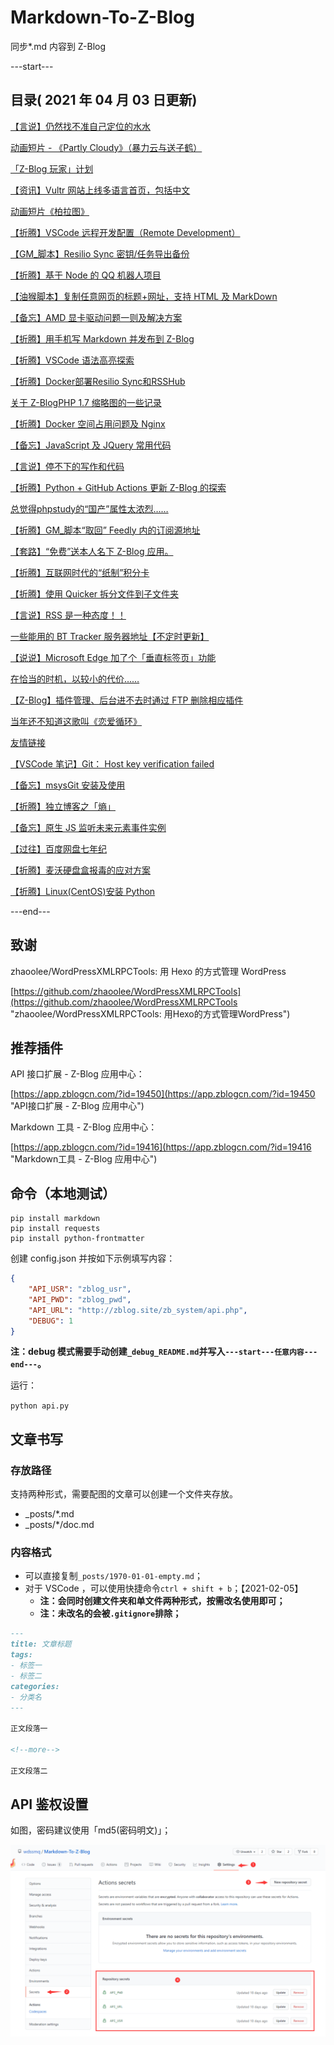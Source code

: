 # Markdown-To-Z-Blog

同步*.md 内容到 Z-Blog

---start---

## 目录( 2021 年 04 月 03 日更新)

[【言说】仍然找不准自己定位的水水](https://www.wdssmq.com/post/20210403155.html "【言说】仍然找不准自己定位的水水")

[动画短片 - 《Partly Cloudy》（暴力云与送子鹤）](https://www.wdssmq.com/post/DongHuaDuanPian-Partly-Cloudy-BaoLiYunYuSongZiHe.html "动画短片 - 《Partly Cloudy》（暴力云与送子鹤）")

[「Z-Blog 玩家」计划](https://www.wdssmq.com/post/20210401133.html "「Z-Blog 玩家」计划")

[【资讯】Vultr 网站上线多语言首页，包括中文](https://www.wdssmq.com/post/2021040110.html "【资讯】Vultr 网站上线多语言首页，包括中文")

[动画短片《柏拉图》](https://www.wdssmq.com/post/20190813018.html "动画短片《柏拉图》")

[【折腾】VSCode 远程开发配置（Remote Development）](https://www.wdssmq.com/post/20201120519.html "【折腾】VSCode 远程开发配置（Remote Development）")

[【GM_脚本】Resilio Sync 密钥/任务导出备份](https://www.wdssmq.com/post/20190130502.html "【GM_脚本】Resilio Sync 密钥/任务导出备份")

[【折腾】基于 Node 的 QQ 机器人项目](https://www.wdssmq.com/post/20210101974.html "【折腾】基于 Node 的 QQ 机器人项目")

[【油猴脚本】复制任意网页的标题+网址，支持 HTML 及 MarkDown](https://www.wdssmq.com/post/20201104429.html "【油猴脚本】复制任意网页的标题+网址，支持 HTML 及 MarkDown")

[【备忘】AMD 显卡驱动问题一则及解决方案](https://www.wdssmq.com/post/20191126721.html "【备忘】AMD 显卡驱动问题一则及解决方案")

[【折腾】用手机写 Markdown 并发布到 Z-Blog](https://www.wdssmq.com/post/20210224141.html "【折腾】用手机写 Markdown 并发布到 Z-Blog")

[【折腾】VSCode 语法高亮探索](https://www.wdssmq.com/post/20210316815.html "【折腾】VSCode 语法高亮探索")

[【折腾】Docker部署Resilio Sync和RSSHub](https://www.wdssmq.com/post/20190617918.html "【折腾】Docker部署Resilio Sync和RSSHub")

[关于 Z-BlogPHP 1.7 缩略图的一些记录](https://www.wdssmq.com/post/20210224481.html "关于 Z-BlogPHP 1.7 缩略图的一些记录")

[【折腾】Docker 空间占用问题及 Nginx](https://www.wdssmq.com/post/20210210927.html "【折腾】Docker 空间占用问题及 Nginx")

[【备忘】JavaScript 及 JQuery 常用代码](https://www.wdssmq.com/post/20201116687.html "【备忘】JavaScript 及 JQuery 常用代码")

[【言说】停不下的写作和代码](https://www.wdssmq.com/post/20210205073.html "【言说】停不下的写作和代码")

[【折腾】Python + GitHub Actions 更新 Z-Blog 的探索](https://www.wdssmq.com/post/20210129918.html "【折腾】Python + GitHub Actions 更新 Z-Blog 的探索")

[总觉得phpstudy的“国产”属性太浓烈……](https://www.wdssmq.com/post/20200325228.html "总觉得phpstudy的“国产”属性太浓烈……")

[【折腾】GM_脚本“取回” Feedly 内的订阅源地址](https://www.wdssmq.com/post/20210305305.html "【折腾】GM_脚本“取回” Feedly 内的订阅源地址")

[【套路】“免费”送本人名下 Z-Blog 应用。](https://www.wdssmq.com/post/20210303309.html "【套路】“免费”送本人名下 Z-Blog 应用。")

[【折腾】互联网时代的“纸制”积分卡](https://www.wdssmq.com/post/20140425674.html "【折腾】互联网时代的“纸制”积分卡")

[【折腾】使用 Quicker 拆分文件到子文件夹](https://www.wdssmq.com/post/20120827310.html "【折腾】使用 Quicker 拆分文件到子文件夹")

[【言说】RSS 是一种态度！！](https://www.wdssmq.com/post/20201231613.html "【言说】RSS 是一种态度！！")

[一些能用的 BT Tracker 服务器地址【不定时更新】](https://www.wdssmq.com/post/20130323295.html "一些能用的 BT Tracker 服务器地址【不定时更新】")

[【说说】Microsoft Edge 加了个「垂直标签页」功能](https://www.wdssmq.com/post/20210307364.html "【说说】Microsoft Edge 加了个「垂直标签页」功能")

[在恰当的时机，以较小的代价……](https://www.wdssmq.com/post/20200523528.html "在恰当的时机，以较小的代价……")

[【Z-Blog】插件管理、后台进不去时通过 FTP 删除相应插件](https://www.wdssmq.com/post/20210208103.html "【Z-Blog】插件管理、后台进不去时通过 FTP 删除相应插件")

[当年还不知道这歌叫《恋爱循环》](https://www.wdssmq.com/post/Lian-mp3XiaZai-GeCiXiaZai.html "当年还不知道这歌叫《恋爱循环》")

[友情链接](https://www.wdssmq.com/post/YouQingLianJie.html "友情链接")

[【VSCode 笔记】Git： Host key verification failed](https://www.wdssmq.com/post/20201216004.html "【VSCode 笔记】Git： Host key verification failed")

[【备忘】msysGit 安装及使用](https://www.wdssmq.com/post/20140804123.html "【备忘】msysGit 安装及使用")

[【折腾】独立博客之「熵」](https://www.wdssmq.com/post/20210227485.html "【折腾】独立博客之「熵」")

[【备忘】原生 JS 监听未来元素事件实例](https://www.wdssmq.com/post/20190316472.html "【备忘】原生 JS 监听未来元素事件实例")

[【过往】百度网盘七年纪](https://www.wdssmq.com/post/20120515987.html "【过往】百度网盘七年纪")

[【折腾】麦沃硬盘盒报毒的应对方案](https://www.wdssmq.com/post/20130726899.html "【折腾】麦沃硬盘盒报毒的应对方案")

[【折腾】Linux(CentOS)安装 Python](https://www.wdssmq.com/post/20210224695.html "【折腾】Linux(CentOS)安装 Python")

---end---

## 致谢

zhaoolee/WordPressXMLRPCTools: 用 Hexo 的方式管理 WordPress

[https://github.com/zhaoolee/WordPressXMLRPCTools](https://github.com/zhaoolee/WordPressXMLRPCTools "zhaoolee/WordPressXMLRPCTools: 用Hexo的方式管理WordPress")

## 推荐插件

API 接口扩展 - Z-Blog 应用中心：

[https://app.zblogcn.com/?id=19450](https://app.zblogcn.com/?id=19450 "API接口扩展 - Z-Blog 应用中心")

Markdown 工具 - Z-Blog 应用中心：

[https://app.zblogcn.com/?id=19416](https://app.zblogcn.com/?id=19416 "Markdown工具 - Z-Blog 应用中心")

## 命令（本地测试）

```shell
pip install markdown
pip install requests
pip install python-frontmatter
```

创建 config.json 并按如下示例填写内容：

```json
{
    "API_USR": "zblog_usr",
    "API_PWD": "zblog_pwd",
    "API_URL": "http://zblog.site/zb_system/api.php",
    "DEBUG": 1
}
```

**注：debug 模式需要手动创建`_debug_README.md`并写入`---start---任意内容---end---`。**

运行：

`python api.py`

## 文章书写

### 存放路径

支持两种形式，需要配图的文章可以创建一个文件夹存放。

- _posts/*.md
- _posts/*/doc.md

### 内容格式

- 可以直接复制`_posts/1970-01-01-empty.md`；
- 对于 VSCode ，可以使用快捷命令`ctrl + shift + b`；【2021-02-05】
  - **注：会同时创建文件夹和单文件两种形式，按需改名使用即可；**
  - **注：未改名的会被`.gitignore`排除；**

```md
---
title: 文章标题
tags:
- 标签一
- 标签二
categories:
- 分类名
---

正文段落一

<!--more-->

正文段落二

```

## API 鉴权设置

如图，密码建议使用「md5(密码明文)」；

![001](doc/001.png "001")


